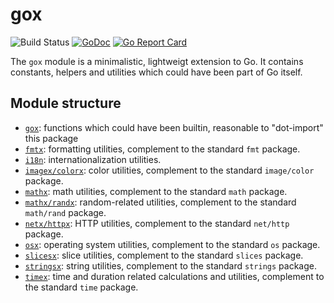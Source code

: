 # gox

![Build Status](https://github.com/icza/gox/actions/workflows/go.yml/badge.svg)
[![GoDoc](https://pkg.go.dev/badge/github.com/icza/gox)](https://pkg.go.dev/github.com/icza/gox)
[![Go Report Card](https://goreportcard.com/badge/github.com/icza/gox)](https://goreportcard.com/report/github.com/icza/gox)

The `gox` module is a minimalistic, lightweigt extension to Go.
It contains constants, helpers and utilities which could have been part of Go itself.

## Module structure

- [`gox`](https://github.com/icza/gox/tree/main/gox): functions which could have been builtin, reasonable to "dot-import" this package
- [`fmtx`](https://github.com/icza/gox/tree/main/fmtx): formatting utilities,
complement to the standard `fmt` package.
- [`i18n`](https://github.com/icza/gox/tree/main/i18n): internationalization utilities.
- [`imagex/colorx`](https://github.com/icza/gox/tree/main/imagex/colorx): color utilities,
complement to the standard `image/color` package.
- [`mathx`](https://github.com/icza/gox/tree/main/mathx): math utilities,
complement to the standard `math` package.
- [`mathx/randx`](https://github.com/icza/gox/tree/main/mathx/randx): random-related utilities,
complement to the standard `math/rand` package.
- [`netx/httpx`](https://github.com/icza/gox/tree/main/netx/httpx): HTTP utilities,
complement to the standard `net/http` package.
- [`osx`](https://github.com/icza/gox/tree/main/osx): operating system utilities,
complement to the standard `os` package.
- [`slicesx`](https://github.com/icza/gox/tree/main/slicesx): slice utilities,
complement to the standard `slices` package.
- [`stringsx`](https://github.com/icza/gox/tree/main/stringsx): string utilities,
complement to the standard `strings` package.
- [`timex`](https://github.com/icza/gox/tree/main/timex): time and duration related calculations and utilities,
complement to the standard `time` package.

